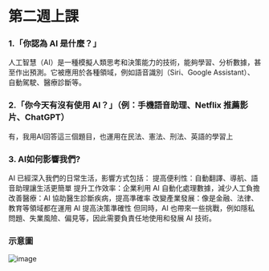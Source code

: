 # 第二週上課
### 1.「你認為 AI 是什麼？」
人工智慧（AI）是一種模擬人類思考和決策能力的技術，能夠學習、分析數據，甚至作出預測。它被應用於各種領域，例如語音識別（Siri、Google Assistant）、自動駕駛、醫療診斷等。
### 2.「你今天有沒有使用 AI？」（例：手機語音助理、Netflix 推薦影片、ChatGPT）
有，我用AI回答這三個題目，也運用在民法、憲法、刑法、英語的學習上
### 3. AI如何影響我們?
AI 已經深入我們的日常生活，影響方式包括：
提高便利性：自動翻譯、導航、語音助理讓生活更簡單
提升工作效率：企業利用 AI 自動化處理數據，減少人工負擔
改善醫療：AI 協助醫生診斷疾病，提高準確率
改變產業發展：像是金融、法律、教育等領域都在運用 AI 提高決策準確性
但同時，AI 也帶來一些挑戰，例如隱私問題、失業風險、偏見等，因此需要負責任地使用和發展 AI 技術。

### 示意圖
![image](https://github.com/user-attachments/assets/0a784fd5-dbdf-425c-90a9-d0925ce6398d)
